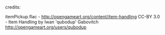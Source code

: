 credits:

itemPickup.flac - http://opengameart.org/content/item-handling CC-BY 3.0 - Item
 Handling by Iwan 'qubodup' Gabovitch http://opengameart.org/users/qubodup



